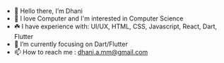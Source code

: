 - 👋 Hello there, I’m Dhani
- 👀 I love Computer and I'm interested in Computer Science
- ☘️ I have experience with: UI/UX, HTML, CSS, Javascript, React, Dart, Flutter
- 🎯 I’m currently focusing on Dart/Flutter
- 📫 How to reach me : dhani.a.mm@gmail.com

<!---
DhaniAM/DhaniAM is a ✨ special ✨ repository because its `README.md` (this file) appears on your GitHub profile.
You can click the Preview link to take a look at your changes.
--->
